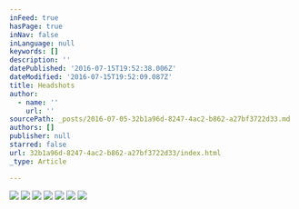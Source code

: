 ```yaml
---
inFeed: true
hasPage: true
inNav: false
inLanguage: null
keywords: []
description: ''
datePublished: '2016-07-15T19:52:38.006Z'
dateModified: '2016-07-15T19:52:09.087Z'
title: Headshots
author:
  - name: ''
    url: ''
sourcePath: _posts/2016-07-05-32b1a96d-8247-4ac2-b862-a27bf3722d33.md
authors: []
publisher: null
starred: false
url: 32b1a96d-8247-4ac2-b862-a27bf3722d33/index.html
_type: Article

---
```

![](https://imgflo.herokuapp.com/graph/vahj1ThiexotieMo/f28d3df073d7c3f6fdf2fec1d373a20c/croprotate.jpg?cropheight=1065&cropwidth=1600&degrees=0&input=https%3A%2F%2Fthe-grid-user-content.s3-us-west-2.amazonaws.com%2F09d6343b-ce21-4d72-a11f-8549d738fa78.jpg&x=0&y=0)
![](https://the-grid-user-content.s3-us-west-2.amazonaws.com/3d095810-7d37-4680-9b0e-6fa0f09e116d.jpg)
![](https://the-grid-user-content.s3-us-west-2.amazonaws.com/c3cf71c0-1a17-4a5f-9f72-c4d2cfae08df.jpg)
![](https://the-grid-user-content.s3-us-west-2.amazonaws.com/33019aaa-033e-40b1-a69a-671e2ceff588.jpg)
![](https://the-grid-user-content.s3-us-west-2.amazonaws.com/a8608403-85ce-4482-ab9c-3a90d492453f.jpg)
![](https://the-grid-user-content.s3-us-west-2.amazonaws.com/f803eae1-e153-4954-abff-81982920d387.jpg)
![](https://the-grid-user-content.s3-us-west-2.amazonaws.com/e33e094d-8902-4cde-8155-0f6e5e71cf7b.jpg)